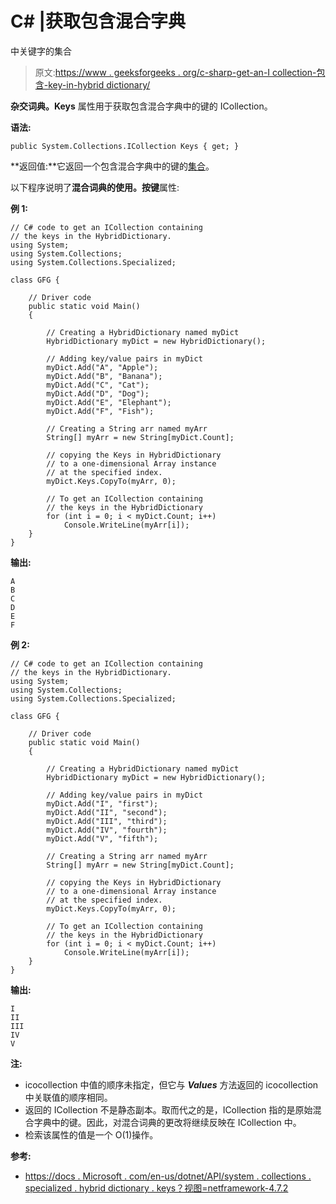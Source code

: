 # C# |获取包含混合字典

中关键字的集合

> 原文:[https://www . geeksforgeeks . org/c-sharp-get-an-I collection-包含-key-in-hybrid dictionary/](https://www.geeksforgeeks.org/c-sharp-get-an-icollection-containing-the-keys-in-hybriddictionary/)

**杂交词典。Keys** 属性用于获取包含混合字典中的键的 ICollection。

**语法:**

```
public System.Collections.ICollection Keys { get; }

```

**返回值:**它返回一个包含混合字典中的键的[集合](https://docs.microsoft.com/en-us/dotnet/api/system.collections.icollection?view=netframework-4.7.2)。

以下程序说明了**混合词典的使用。按键**属性:

**例 1:**

```
// C# code to get an ICollection containing
// the keys in the HybridDictionary.
using System;
using System.Collections;
using System.Collections.Specialized;

class GFG {

    // Driver code
    public static void Main()
    {

        // Creating a HybridDictionary named myDict
        HybridDictionary myDict = new HybridDictionary();

        // Adding key/value pairs in myDict
        myDict.Add("A", "Apple");
        myDict.Add("B", "Banana");
        myDict.Add("C", "Cat");
        myDict.Add("D", "Dog");
        myDict.Add("E", "Elephant");
        myDict.Add("F", "Fish");

        // Creating a String arr named myArr
        String[] myArr = new String[myDict.Count];

        // copying the Keys in HybridDictionary
        // to a one-dimensional Array instance
        // at the specified index.
        myDict.Keys.CopyTo(myArr, 0);

        // To get an ICollection containing
        // the keys in the HybridDictionary
        for (int i = 0; i < myDict.Count; i++)
            Console.WriteLine(myArr[i]);
    }
}
```

**输出:**

```
A
B
C
D
E
F

```

**例 2:**

```
// C# code to get an ICollection containing
// the keys in the HybridDictionary.
using System;
using System.Collections;
using System.Collections.Specialized;

class GFG {

    // Driver code
    public static void Main()
    {

        // Creating a HybridDictionary named myDict
        HybridDictionary myDict = new HybridDictionary();

        // Adding key/value pairs in myDict
        myDict.Add("I", "first");
        myDict.Add("II", "second");
        myDict.Add("III", "third");
        myDict.Add("IV", "fourth");
        myDict.Add("V", "fifth");

        // Creating a String arr named myArr
        String[] myArr = new String[myDict.Count];

        // copying the Keys in HybridDictionary
        // to a one-dimensional Array instance
        // at the specified index.
        myDict.Keys.CopyTo(myArr, 0);

        // To get an ICollection containing
        // the keys in the HybridDictionary
        for (int i = 0; i < myDict.Count; i++)
            Console.WriteLine(myArr[i]);
    }
}
```

**输出:**

```
I
II
III
IV
V

```

**注:**

*   icocollection 中值的顺序未指定，但它与 ***Values*** 方法返回的 icocollection 中关联值的顺序相同。
*   返回的 ICollection 不是静态副本。取而代之的是，ICollection 指的是原始混合字典中的键。因此，对混合词典的更改将继续反映在 ICollection 中。
*   检索该属性的值是一个 O(1)操作。

**参考:**

*   [https://docs . Microsoft . com/en-us/dotnet/API/system . collections . specialized . hybrid dictionary . keys？视图=netframework-4.7.2](https://docs.microsoft.com/en-us/dotnet/api/system.collections.specialized.hybriddictionary.keys?view=netframework-4.7.2)